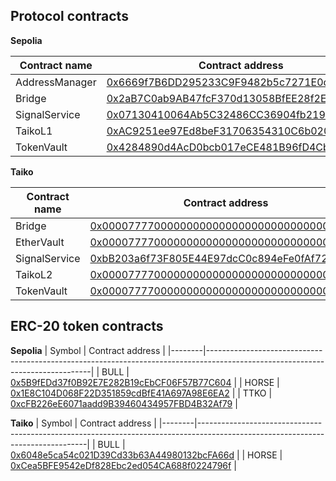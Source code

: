## Protocol contracts

**Sepolia**

| Contract name  | Contract address                                                                                                              |
|----------------|-------------------------------------------------------------------------------------------------------------------------------|
| AddressManager | [0x6669f7B6DD295233C9F9482b5c7271E0cE5Aac4f](https://sepolia.etherscan.io/address/0x6669f7B6DD295233C9F9482b5c7271E0cE5Aac4f) |
| Bridge         | [0x2aB7C0ab9AB47fcF370d13058BfEE28f2Ec0940c](https://sepolia.etherscan.io/address/0x2aB7C0ab9AB47fcF370d13058BfEE28f2Ec0940c) |
| SignalService  | [0x07130410064Ab5C32486CC36904fb219ae97156F](https://sepolia.etherscan.io/address/0x07130410064Ab5C32486CC36904fb219ae97156F) |
| TaikoL1        | [0xAC9251ee97Ed8beF31706354310C6b020C35d87b](https://sepolia.etherscan.io/address/0xAC9251ee97Ed8beF31706354310C6b020C35d87b) |
| TokenVault     | [0x4284890d4AcD0bcb017eCE481B96fD4Cb457CAc8](https://sepolia.etherscan.io/address/0x4284890d4AcD0bcb017eCE481B96fD4Cb457CAc8) |

**Taiko**

| Contract name | Contract address                                                                                                               |
|---------------|--------------------------------------------------------------------------------------------------------------------------------|
| Bridge        | [0x0000777700000000000000000000000000000004](https://explorer.a2.taiko.xyz/address/0x0000777700000000000000000000000000000004) |
| EtherVault    | [0x0000777700000000000000000000000000000003](https://explorer.a2.taiko.xyz/address/0x0000777700000000000000000000000000000003) |
| SignalService | [0xbB203a6f73F805E44E97dcC0c894eFe0fAf72498](https://explorer.a2.taiko.xyz/address/0xbB203a6f73F805E44E97dcC0c894eFe0fAf72498) |
| TaikoL2       | [0x0000777700000000000000000000000000000001](https://explorer.a2.taiko.xyz/address/0x0000777700000000000000000000000000000001) |
| TokenVault    | [0x0000777700000000000000000000000000000002](https://explorer.a2.taiko.xyz/address/0x0000777700000000000000000000000000000002) |

## ERC-20 token contracts

**Sepolia**
| Symbol | Contract address                                                                                                              |
|--------|-------------------------------------------------------------------------------------------------------------------------------|
| BULL   | [0x5B9fEDd37f0B92E7E282B19cEbCF06F57B77C604](https://sepolia.etherscan.io/address/0x5B9fEDd37f0B92E7E282B19cEbCF06F57B77C604) |
| HORSE  | [0x1E8C104D068F22D351859cdBfE41A697A98E6EA2](https://sepolia.etherscan.io/address/0x1E8C104D068F22D351859cdBfE41A697A98E6EA2) |
| TTKO   | [0xcFB226eE6071aadd9B39460434957FBD4B32Af79](https://sepolia.etherscan.io/address/0xcFB226eE6071aadd9B39460434957FBD4B32Af79) |

**Taiko**
| Symbol | Contract address                                                                                                               |
|--------|--------------------------------------------------------------------------------------------------------------------------------|
| BULL   | [0x6048e5ca54c021D39Cd33b63A44980132bcFA66d](https://explorer.a2.taiko.xyz/address/0x6048e5ca54c021D39Cd33b63A44980132bcFA66d) |
| HORSE  | [0xCea5BFE9542eDf828Ebc2ed054CA688f0224796f](https://explorer.a2.taiko.xyz/address/0xCea5BFE9542eDf828Ebc2ed054CA688f0224796f) |
